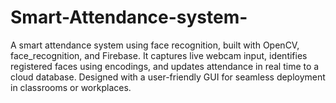 # Smart-Attendance-system-
A smart attendance system using face recognition, built with OpenCV, face_recognition, and Firebase. It captures live webcam input, identifies registered faces using encodings, and updates attendance in real time to a cloud database. Designed with a user-friendly GUI for seamless deployment in classrooms or workplaces.
